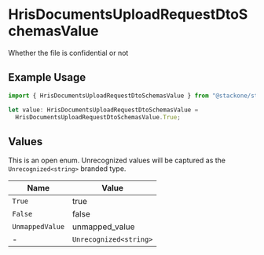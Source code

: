 # HrisDocumentsUploadRequestDtoSchemasValue

Whether the file is confidential or not

## Example Usage

```typescript
import { HrisDocumentsUploadRequestDtoSchemasValue } from "@stackone/stackone-client-ts/sdk/models/shared";

let value: HrisDocumentsUploadRequestDtoSchemasValue =
  HrisDocumentsUploadRequestDtoSchemasValue.True;
```

## Values

This is an open enum. Unrecognized values will be captured as the `Unrecognized<string>` branded type.

| Name                   | Value                  |
| ---------------------- | ---------------------- |
| `True`                 | true                   |
| `False`                | false                  |
| `UnmappedValue`        | unmapped_value         |
| -                      | `Unrecognized<string>` |